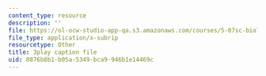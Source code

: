 ```yaml
---
content_type: resource
description: ''
file: https://ol-ocw-studio-app-qa.s3.amazonaws.com/courses/5-07sc-biological-chemistry-i-fall-2013/0876b8b1b05a5349bca9946b1e14469c_vL_E7Ik_vBs.vtt
file_type: application/x-subrip
resourcetype: Other
title: 3play caption file
uid: 0876b8b1-b05a-5349-bca9-946b1e14469c
---
```

